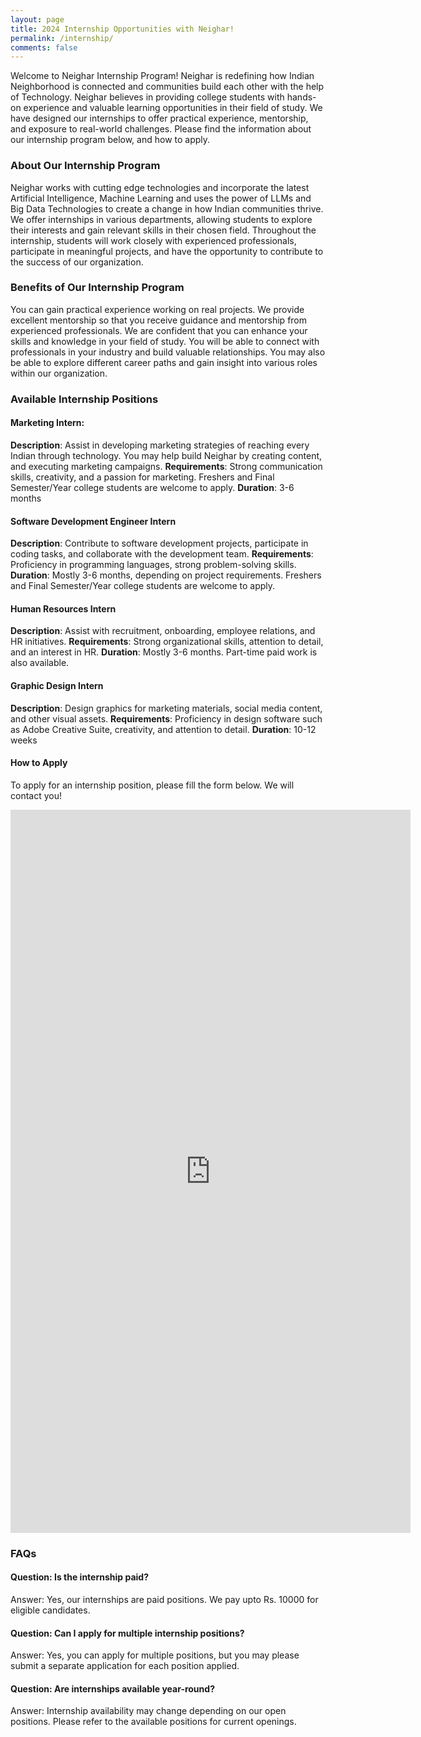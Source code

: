 ```yaml
---
layout: page
title: 2024 Internship Opportunities with Neighar!
permalink: /internship/
comments: false
---
```





Welcome to Neighar Internship Program! Neighar is redefining how Indian Neighborhood is connected and communities build each other with the help of Technology. Neighar believes in providing college students with hands-on experience and valuable learning opportunities in their field of study. We have designed our internships to offer practical experience, mentorship, and exposure to real-world challenges. Please find the information about our internship program below, and how to apply.

### About Our Internship Program
Neighar works with cutting edge technologies and incorporate the latest Artificial Intelligence, Machine Learning and uses the power of LLMs and Big Data Technologies to create a change in how Indian communities thrive. We offer internships in various departments, allowing students to explore their interests and gain relevant skills in their chosen field. Throughout the internship, students will work closely with experienced professionals, participate in meaningful projects, and have the opportunity to contribute to the success of our organization.

### Benefits of Our Internship Program
You can gain practical experience working on real projects. We provide excellent mentorship so that you receive guidance and mentorship from experienced professionals. We are confident that you can enhance your skills and knowledge in your field of study. You will be able to connect with professionals in your industry and build valuable relationships. You may also be able to explore different career paths and gain insight into various roles within our organization.


### Available Internship Positions
#### Marketing Intern: 
<b>Description</b>: Assist in developing marketing strategies of reaching every Indian through technology. You may help build Neighar by creating content, and executing marketing campaigns.
<b>Requirements</b>: Strong communication skills, creativity, and a passion for marketing. Freshers and Final Semester/Year college students are welcome to apply.
<b>Duration</b>: 3-6 months

#### Software Development Engineer Intern
<b>Description</b>: Contribute to software development projects, participate in coding tasks, and collaborate with the development team.
<b>Requirements</b>: Proficiency in programming languages, strong problem-solving skills.
<b>Duration</b>: Mostly 3-6 months, depending on project requirements. Freshers and Final Semester/Year college students are welcome to apply. 

#### Human Resources Intern
<b>Description</b>: Assist with recruitment, onboarding, employee relations, and HR initiatives.
<b>Requirements</b>: Strong organizational skills, attention to detail, and an interest in HR.
<b>Duration</b>: Mostly 3-6 months. Part-time paid work is also available.

#### Graphic Design Intern
<b>Description</b>: Design graphics for marketing materials, social media content, and other visual assets.
<b>Requirements</b>: Proficiency in design software such as Adobe Creative Suite, creativity, and attention to detail.
<b>Duration</b>: 10-12 weeks

#### How to Apply
To apply for an internship position, please fill the form below. We will contact you!

<iframe src="https://docs.google.com/forms/d/e/1FAIpQLSfwyoxsiTfWPrm33Hom4LPWSxveSywAX8_Yt3Dk6GY81qfN4Q/viewform?embedded=true" width="640" height="1157" frameborder="0" marginheight="0" marginwidth="0">Loading…</iframe> 

### FAQs
#### Question: Is the internship paid?
Answer: Yes, our internships are paid positions. We pay upto Rs. 10000 for eligible candidates.

#### Question: Can I apply for multiple internship positions?
Answer: Yes, you can apply for multiple positions, but you may please submit a separate application for each position applied.

#### Question: Are internships available year-round?
Answer: Internship availability may change depending on our open positions. Please refer to the available positions for current openings.

